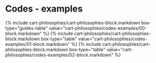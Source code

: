 <div data-role="collapsible" data-inset="false">
  <h1 class="cart-collapsible-div">Codes - examples</h1>

<div class="cart-philosophies-wrapper">
{% include cart-philosophies/cart-philosophies-block.markdown box-type="guides-table" value="cart-philosophies/codes-examples/00-block.markdown" %}
{% include cart-philosophies/cart-philosophies-block.markdown box-type="table" value="cart-philosophies/codes-examples/01-block.markdown" %}
{% include cart-philosophies/cart-philosophies-block.markdown box-type="table" value="cart-philosophies/codes-examples/02-block.markdown" %}
</div>

</div>